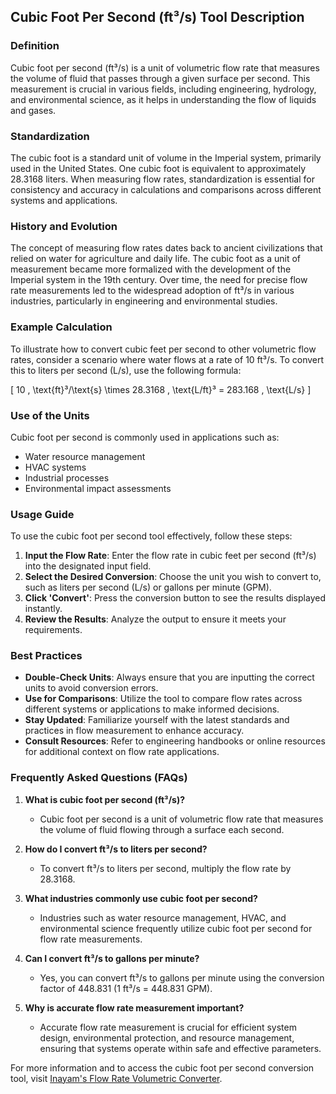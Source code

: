 ## Cubic Foot Per Second (ft³/s) Tool Description

### Definition
Cubic foot per second (ft³/s) is a unit of volumetric flow rate that measures the volume of fluid that passes through a given surface per second. This measurement is crucial in various fields, including engineering, hydrology, and environmental science, as it helps in understanding the flow of liquids and gases.

### Standardization
The cubic foot is a standard unit of volume in the Imperial system, primarily used in the United States. One cubic foot is equivalent to approximately 28.3168 liters. When measuring flow rates, standardization is essential for consistency and accuracy in calculations and comparisons across different systems and applications.

### History and Evolution
The concept of measuring flow rates dates back to ancient civilizations that relied on water for agriculture and daily life. The cubic foot as a unit of measurement became more formalized with the development of the Imperial system in the 19th century. Over time, the need for precise flow rate measurements led to the widespread adoption of ft³/s in various industries, particularly in engineering and environmental studies.

### Example Calculation
To illustrate how to convert cubic feet per second to other volumetric flow rates, consider a scenario where water flows at a rate of 10 ft³/s. To convert this to liters per second (L/s), use the following formula:

\[ 
10 \, \text{ft}³/\text{s} \times 28.3168 \, \text{L/ft}³ = 283.168 \, \text{L/s} 
\]

### Use of the Units
Cubic foot per second is commonly used in applications such as:
- Water resource management
- HVAC systems
- Industrial processes
- Environmental impact assessments

### Usage Guide
To use the cubic foot per second tool effectively, follow these steps:
1. **Input the Flow Rate**: Enter the flow rate in cubic feet per second (ft³/s) into the designated input field.
2. **Select the Desired Conversion**: Choose the unit you wish to convert to, such as liters per second (L/s) or gallons per minute (GPM).
3. **Click 'Convert'**: Press the conversion button to see the results displayed instantly.
4. **Review the Results**: Analyze the output to ensure it meets your requirements.

### Best Practices
- **Double-Check Units**: Always ensure that you are inputting the correct units to avoid conversion errors.
- **Use for Comparisons**: Utilize the tool to compare flow rates across different systems or applications to make informed decisions.
- **Stay Updated**: Familiarize yourself with the latest standards and practices in flow measurement to enhance accuracy.
- **Consult Resources**: Refer to engineering handbooks or online resources for additional context on flow rate applications.

### Frequently Asked Questions (FAQs)

1. **What is cubic foot per second (ft³/s)?**
   - Cubic foot per second is a unit of volumetric flow rate that measures the volume of fluid flowing through a surface each second.

2. **How do I convert ft³/s to liters per second?**
   - To convert ft³/s to liters per second, multiply the flow rate by 28.3168.

3. **What industries commonly use cubic foot per second?**
   - Industries such as water resource management, HVAC, and environmental science frequently utilize cubic foot per second for flow rate measurements.

4. **Can I convert ft³/s to gallons per minute?**
   - Yes, you can convert ft³/s to gallons per minute using the conversion factor of 448.831 (1 ft³/s = 448.831 GPM).

5. **Why is accurate flow rate measurement important?**
   - Accurate flow rate measurement is crucial for efficient system design, environmental protection, and resource management, ensuring that systems operate within safe and effective parameters.

For more information and to access the cubic foot per second conversion tool, visit [Inayam's Flow Rate Volumetric Converter](https://www.inayam.co/unit-converter/flow_rate_volumetric).